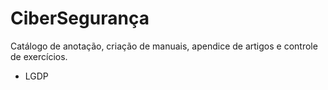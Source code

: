 # CiberSegurança

Catálogo de anotação, criação de manuais, apendice de artigos e controle de exercícios.

 - LGDP
